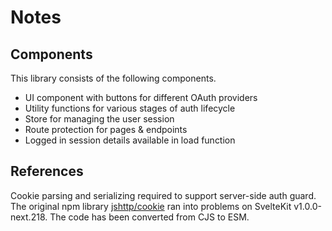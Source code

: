 # Notes

## Components

This library consists of the following components.

- UI component with buttons for different OAuth providers
- Utility functions for various stages of auth lifecycle
- Store for managing the user session
- Route protection for pages & endpoints
- Logged in session details available in load function

## References

Cookie parsing and serializing required to support server-side auth guard. The original npm library [jshttp/cookie](https://github.com/jshttp/cookie) ran into problems on SvelteKit v1.0.0-next.218. The code has been converted from CJS to ESM.
